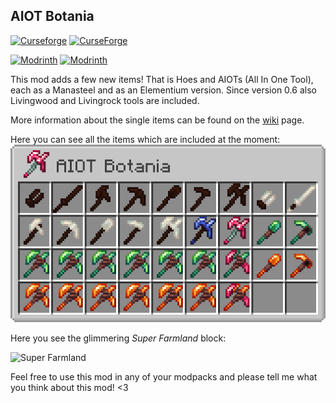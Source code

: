 ## AIOT Botania
[![Curseforge](http://cf.way2muchnoise.eu/versions/For%20MC_294815_all.svg)](https://www.curseforge.com/minecraft/mc-mods/aiot-botania)
[![CurseForge](http://cf.way2muchnoise.eu/full_294815_downloads.svg)](https://www.curseforge.com/minecraft/mc-mods/aiot-botania)

[![Modrinth](https://img.shields.io/modrinth/game-versions/TFFWPTSD?color=00AF5C&label=modrinth&logo=modrinth)](https://modrinth.com/mod/aiot-botania)
[![Modrinth](https://img.shields.io/modrinth/dt/TFFWPTSD?color=00AF5C&logo=modrinth)](https://modrinth.com/mod/aiot-botania)

This mod adds a few new items! That is Hoes and AIOTs (All In One Tool), each as a Manasteel and as an Elementium
version. Since version 0.6 also Livingwood and Livingrock tools are included.

More information about the single items can be found on the [wiki](https://github.com/MelanX/aiotbotania/wiki/) page.

Here you can see all the items which are included at the moment:
![Item Overview](/images/item_overview.png)

Here you see the glimmering *Super Farmland* block:

![Super Farmland](/images/super_farmland.GIF)

Feel free to use this mod in any of your modpacks and please tell me what you think about this mod! <3
